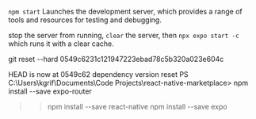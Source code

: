 


`npm start`  Launches the development server, which provides a range of tools and resources for testing and debugging. 

stop the server from running, `clear` the server, then `npx expo start -c` which runs it with a clear cache.

git reset --hard 0549c6231c121947223ebad78c5b320a023e604c
>> 
HEAD is now at 0549c62 dependency version reset
PS C:\Users\kgrif\Documents\Code Projects\react-native-marketplace> npm install --save expo-router
>> npm install --save react-native
>> npm install --save expo
